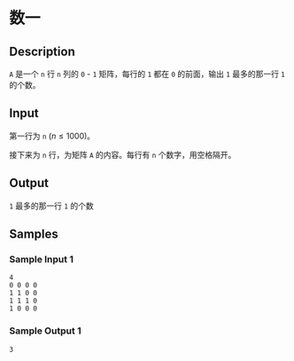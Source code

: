 # 数一

## Description
`A` 是一个 `n` 行 `n` 列的 `0` - `1` 矩阵，每行的 `1` 都在 `0` 的前面，输出 `1` 最多的那一行 `1` 的个数。

## Input
第一行为 `n` ($n \le 1000$)。

接下来为 `n` 行，为矩阵 `A` 的内容。每行有 `n` 个数字，用空格隔开。

## Output
`1` 最多的那一行 `1` 的个数

## Samples
### Sample Input 1 
```
4
0 0 0 0
1 1 0 0
1 1 1 0
1 0 0 0
```

### Sample Output 1
```
3
```